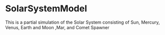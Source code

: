 # SolarSystemModel
This is a partial simulation of the Solar System consisting of  Sun, Mercury, Venus, Earth and Moon ,Mar, and Comet Spawner
